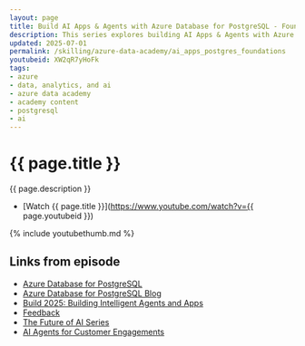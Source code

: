 ```yaml
---
layout: page
title: Build AI Apps & Agents with Azure Database for PostgreSQL - Foundations
description: This series explores building AI Apps & Agents with Azure Database for PostgreSQL. In this session, Mike Shelton introduces the series with a foundation of Azure Database for PostgreSQL.
updated: 2025-07-01
permalink: /skilling/azure-data-academy/ai_apps_postgres_foundations
youtubeid: XW2qR7yHoFk
tags: 
- azure
- data, analytics, and ai
- azure data academy
- academy content
- postgresql
- ai
---
```


# {{ page.title }}

{{ page.description }}

* [Watch {{ page.title }}](https://www.youtube.com/watch?v={{ page.youtubeid }})

{% include youtubethumb.md 
%}

## Links from episode
* [Azure Database for PostgreSQL](http://aka.ms/postgres)
* [Azure Database for PostgreSQL Blog](https://aka.ms/azurepostgresblog)
* [Build 2025: Building Intelligent Agents and Apps](https://aka.ms/PostgreSQLAIVideo_Build2025)
* [Feedback](https://aka.ms/pgfeedback)
* [The Future of AI Series](https://learn.microsoft.com/en-us/collections/qzj2aqt3dq5zm)
* [AI Agents for Customer Engagements](https://techcommunity.microsoft.com/blog/aiplatformblog/the-future-of-ai-harnessing-ai-agents-for-customer-engagements/4426742)